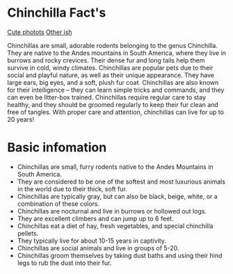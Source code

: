 # Chinchilla Fact's


[Cute photots](https://angela7201.github.io/Gonzoa.github.io/)     [Other ish](https://twitter.com/dreamwastaken/status/1600613353210126337)


Chinchillas are small, adorable rodents belonging to the genus Chinchilla. They are native to the Andes mountains in South America, where they live in burrows and rocky crevices. Their dense fur and long tails help them survive in cold, windy climates. Chinchillas are popular pets due to their social and playful nature, as well as their unique appearance. They have large ears, big eyes, and a soft, plush fur coat. Chinchillas are also known for their intelligence – they can learn simple tricks and commands, and they can even be litter-box trained. Chinchillas require regular care to stay healthy, and they should be groomed regularly to keep their fur clean and free of tangles. With proper care and attention, chinchillas can live for up to 20 years!

# Basic infomation

- Chinchillas are small, furry rodents native to the Andes Mountains in South America.
- They are considered to be one of the softest and most luxurious animals in the world due to their thick, soft fur.
- Chinchillas are typically gray, but can also be black, beige, white, or a combination of these colors.
- Chinchillas are nocturnal and live in burrows or hollowed out logs.
- They are excellent climbers and can jump up to 6 feet.
- Chinchillas eat a diet of hay, fresh vegetables, and special chinchilla pellets.
- They typically live for about 10-15 years in captivity.
- Chinchillas are social animals and live in groups of 5-20.
- Chinchillas groom themselves by taking dust baths and using their hind legs to rub the dust into their fur.

